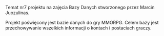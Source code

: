 Temat nr7 projektu na zajęcia Bazy Danych stworzonego przez Marcin Juozulinas.


Projekt poświęcony jest bazie danych do gry MMORPG. Celem bazy jest przechowywanie wszelkich informacji o kontach i postaciach graczy.
